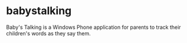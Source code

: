 babystalking
============

Baby's Talking is a Windows Phone application for parents to track their children's words as they say them.
